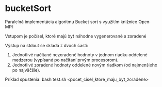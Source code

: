 # bucketSort

Paralelná implementácia algoritmu Bucket sort s využitím knižnice Open MPI

Vstupom je počísel, ktoré majú byť náhodne vygenerované a zoradené

Výstup na stdout se skladá z dvoch častí:
1. Jednotlivé načítané nezoradené hodnoty v jednom riadku oddelené medzerou (vypísané po načítaní prvým procesorom).
2. Jednotlivé zoradené hodnoty oddelené novým riadkom (od najmenšieho po najväčšie).

Príklad spustenia:
bash test.sh <pocet_cisel_ktore_maju_byt_zoradene>
